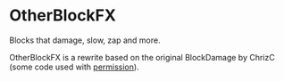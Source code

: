 OtherBlockFX
============

Blocks that damage, slow, zap and more.

OtherBlockFX is a rewrite based on the original BlockDamage by ChrizC (some code used with [permission](http://www.webcitation.org/query?url=http%3A%2F%2Fforums.bukkit.org%2Fthreads%2Fmisc-blockdamage-v1-0-user-defined-blocks-deal-damage-permissions-1000.17984%2Fpage-2%23post-1003154&date=2013-04-18)).
